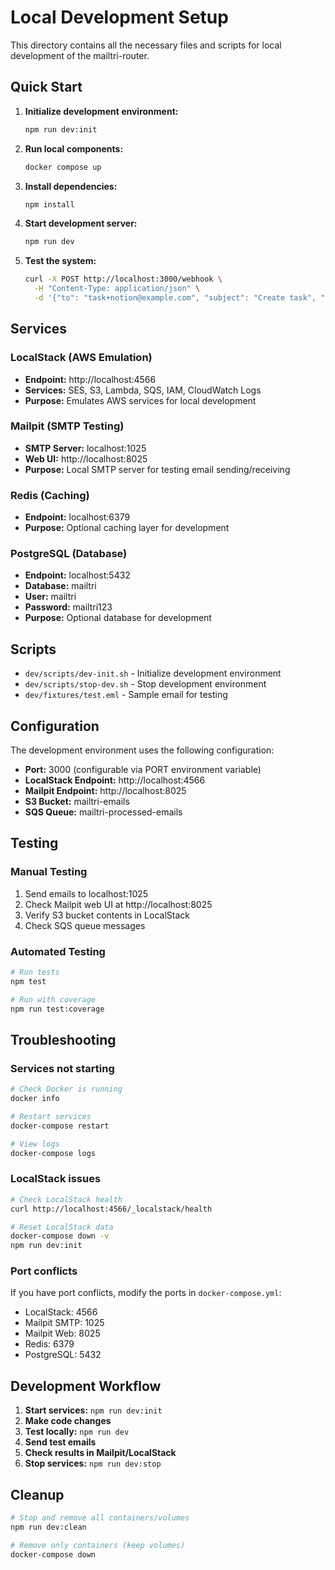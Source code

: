 # Local Development Setup

This directory contains all the necessary files and scripts for local development of the mailtri-router.

## Quick Start

1. **Initialize development environment:**

   ```bash
   npm run dev:init
   ```

2. **Run local components:**

   ```bash
   docker compose up
   ```

3. **Install dependencies:**

   ```bash
   npm install
   ```

4. **Start development server:**

   ```bash
   npm run dev
   ```

5. **Test the system:**
   ```bash
   curl -X POST http://localhost:3000/webhook \
     -H "Content-Type: application/json" \
     -d '{"to": "task+notion@example.com", "subject": "Create task", "body": "New feature request"}'
   ```

## Services

### LocalStack (AWS Emulation)

- **Endpoint:** http://localhost:4566
- **Services:** SES, S3, Lambda, SQS, IAM, CloudWatch Logs
- **Purpose:** Emulates AWS services for local development

### Mailpit (SMTP Testing)

- **SMTP Server:** localhost:1025
- **Web UI:** http://localhost:8025
- **Purpose:** Local SMTP server for testing email sending/receiving

### Redis (Caching)

- **Endpoint:** localhost:6379
- **Purpose:** Optional caching layer for development

### PostgreSQL (Database)

- **Endpoint:** localhost:5432
- **Database:** mailtri
- **User:** mailtri
- **Password:** mailtri123
- **Purpose:** Optional database for development

## Scripts

- `dev/scripts/dev-init.sh` - Initialize development environment
- `dev/scripts/stop-dev.sh` - Stop development environment
- `dev/fixtures/test.eml` - Sample email for testing

## Configuration

The development environment uses the following configuration:

- **Port:** 3000 (configurable via PORT environment variable)
- **LocalStack Endpoint:** http://localhost:4566
- **Mailpit Endpoint:** http://localhost:8025
- **S3 Bucket:** mailtri-emails
- **SQS Queue:** mailtri-processed-emails

## Testing

### Manual Testing

1. Send emails to localhost:1025
2. Check Mailpit web UI at http://localhost:8025
3. Verify S3 bucket contents in LocalStack
4. Check SQS queue messages

### Automated Testing

```bash
# Run tests
npm test

# Run with coverage
npm run test:coverage
```

## Troubleshooting

### Services not starting

```bash
# Check Docker is running
docker info

# Restart services
docker-compose restart

# View logs
docker-compose logs
```

### LocalStack issues

```bash
# Check LocalStack health
curl http://localhost:4566/_localstack/health

# Reset LocalStack data
docker-compose down -v
npm run dev:init
```

### Port conflicts

If you have port conflicts, modify the ports in `docker-compose.yml`:

- LocalStack: 4566
- Mailpit SMTP: 1025
- Mailpit Web: 8025
- Redis: 6379
- PostgreSQL: 5432

## Development Workflow

1. **Start services:** `npm run dev:init`
2. **Make code changes**
3. **Test locally:** `npm run dev`
4. **Send test emails**
5. **Check results in Mailpit/LocalStack**
6. **Stop services:** `npm run dev:stop`

## Cleanup

```bash
# Stop and remove all containers/volumes
npm run dev:clean

# Remove only containers (keep volumes)
docker-compose down
```
